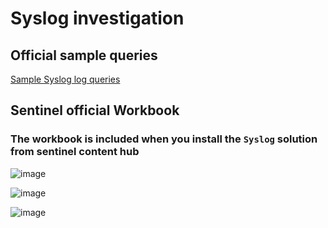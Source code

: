 # Syslog investigation

## Official sample queries
[Sample Syslog log queries](https://learn.microsoft.com/en-us/azure/azure-monitor/agents/data-collection-syslog#sample-syslog-log-queries)


## Sentinel official Workbook

### The workbook is included when you install the `Syslog` solution from sentinel content hub
![image](https://github.com/user-attachments/assets/9803dc1d-c179-4498-b0e5-7cdb87e33381)

![image](https://github.com/user-attachments/assets/97c0c939-8e7f-497a-8ebb-569739eb623d)

![image](https://github.com/user-attachments/assets/23034796-ef07-4398-b31d-66124b38e94c)
